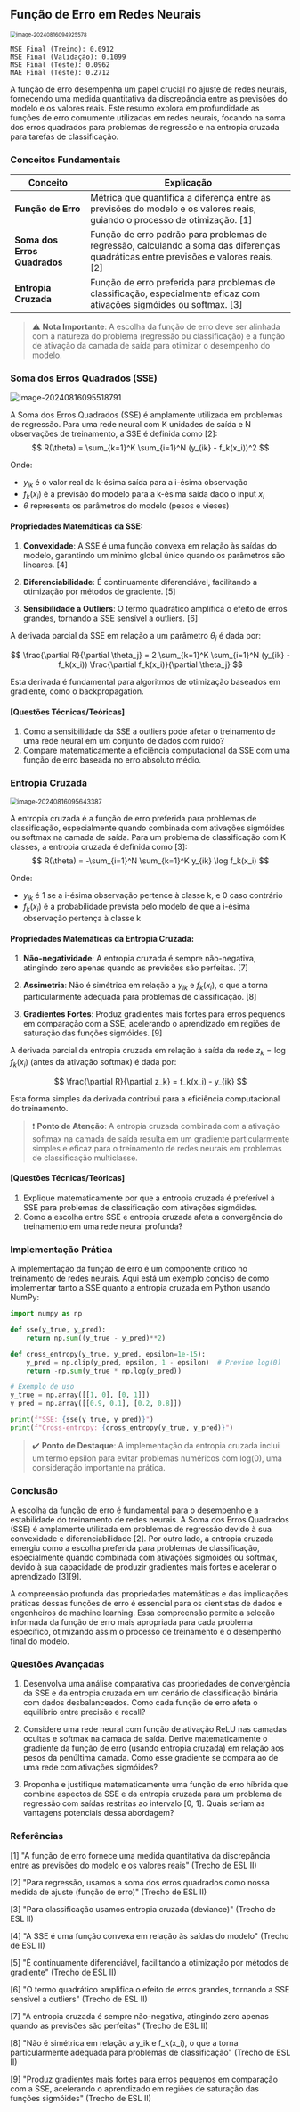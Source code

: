 ## Função de Erro em Redes Neurais

<img src="C:\Users\diego.rodrigues\AppData\Roaming\Typora\typora-user-images\image-20240816094925578.png" alt="image-20240816094925578" style="zoom:67%;" />

````
MSE Final (Treino): 0.0912
MSE Final (Validação): 0.1099
MSE Final (Teste): 0.0962
MAE Final (Teste): 0.2712
````

A função de erro desempenha um papel crucial no ajuste de redes neurais, fornecendo uma medida quantitativa da discrepância entre as previsões do modelo e os valores reais. Este resumo explora em profundidade as funções de erro comumente utilizadas em redes neurais, focando na soma dos erros quadrados para problemas de regressão e na entropia cruzada para tarefas de classificação.

### Conceitos Fundamentais

| Conceito                     | Explicação                                                   |
| ---------------------------- | ------------------------------------------------------------ |
| **Função de Erro**           | Métrica que quantifica a diferença entre as previsões do modelo e os valores reais, guiando o processo de otimização. [1] |
| **Soma dos Erros Quadrados** | Função de erro padrão para problemas de regressão, calculando a soma das diferenças quadráticas entre previsões e valores reais. [2] |
| **Entropia Cruzada**         | Função de erro preferida para problemas de classificação, especialmente eficaz com ativações sigmóides ou softmax. [3] |

> ⚠️ **Nota Importante**: A escolha da função de erro deve ser alinhada com a natureza do problema (regressão ou classificação) e a função de ativação da camada de saída para otimizar o desempenho do modelo.

### Soma dos Erros Quadrados (SSE)

![image-20240816095518791](C:\Users\diego.rodrigues\AppData\Roaming\Typora\typora-user-images\image-20240816095518791.png)

A Soma dos Erros Quadrados (SSE) é amplamente utilizada em problemas de regressão. Para uma rede neural com K unidades de saída e N observações de treinamento, a SSE é definida como [2]:
$$
R(\theta) = \sum_{k=1}^K \sum_{i=1}^N (y_{ik} - f_k(x_i))^2
$$

Onde:
- $y_{ik}$ é o valor real da k-ésima saída para a i-ésima observação
- $f_k(x_i)$ é a previsão do modelo para a k-ésima saída dado o input $x_i$
- $\theta$ representa os parâmetros do modelo (pesos e vieses)

#### Propriedades Matemáticas da SSE:

1. **Convexidade**: A SSE é uma função convexa em relação às saídas do modelo, garantindo um mínimo global único quando os parâmetros são lineares. [4]

2. **Diferenciabilidade**: É continuamente diferenciável, facilitando a otimização por métodos de gradiente. [5]

3. **Sensibilidade a Outliers**: O termo quadrático amplifica o efeito de erros grandes, tornando a SSE sensível a outliers. [6]

A derivada parcial da SSE em relação a um parâmetro $\theta_j$ é dada por:

$$
\frac{\partial R}{\partial \theta_j} = 2 \sum_{k=1}^K \sum_{i=1}^N (y_{ik} - f_k(x_i)) \frac{\partial f_k(x_i)}{\partial \theta_j}
$$

Esta derivada é fundamental para algoritmos de otimização baseados em gradiente, como o backpropagation.

#### [Questões Técnicas/Teóricas]

1. Como a sensibilidade da SSE a outliers pode afetar o treinamento de uma rede neural em um conjunto de dados com ruído?
2. Compare matematicamente a eficiência computacional da SSE com uma função de erro baseada no erro absoluto médio.

### Entropia Cruzada

<img src="C:\Users\diego.rodrigues\AppData\Roaming\Typora\typora-user-images\image-20240816095643387.png" alt="image-20240816095643387" style="zoom:80%;" />

A entropia cruzada é a função de erro preferida para problemas de classificação, especialmente quando combinada com ativações sigmóides ou softmax na camada de saída. Para um problema de classificação com K classes, a entropia cruzada é definida como [3]:
$$
R(\theta) = -\sum_{i=1}^N \sum_{k=1}^K y_{ik} \log f_k(x_i)
$$

Onde:
- $y_{ik}$ é 1 se a i-ésima observação pertence à classe k, e 0 caso contrário
- $f_k(x_i)$ é a probabilidade prevista pelo modelo de que a i-ésima observação pertença à classe k

#### Propriedades Matemáticas da Entropia Cruzada:

1. **Não-negatividade**: A entropia cruzada é sempre não-negativa, atingindo zero apenas quando as previsões são perfeitas. [7]

2. **Assimetria**: Não é simétrica em relação a $y_{ik}$ e $f_k(x_i)$, o que a torna particularmente adequada para problemas de classificação. [8]

3. **Gradientes Fortes**: Produz gradientes mais fortes para erros pequenos em comparação com a SSE, acelerando o aprendizado em regiões de saturação das funções sigmóides. [9]

A derivada parcial da entropia cruzada em relação à saída da rede $z_k = \log f_k(x_i)$ (antes da ativação softmax) é dada por:

$$
\frac{\partial R}{\partial z_k} = f_k(x_i) - y_{ik}
$$

Esta forma simples da derivada contribui para a eficiência computacional do treinamento.

> ❗ **Ponto de Atenção**: A entropia cruzada combinada com a ativação softmax na camada de saída resulta em um gradiente particularmente simples e eficaz para o treinamento de redes neurais em problemas de classificação multiclasse.

#### [Questões Técnicas/Teóricas]

1. Explique matematicamente por que a entropia cruzada é preferível à SSE para problemas de classificação com ativações sigmóides.
2. Como a escolha entre SSE e entropia cruzada afeta a convergência do treinamento em uma rede neural profunda?

### Implementação Prática

A implementação da função de erro é um componente crítico no treinamento de redes neurais. Aqui está um exemplo conciso de como implementar tanto a SSE quanto a entropia cruzada em Python usando NumPy:

```python
import numpy as np

def sse(y_true, y_pred):
    return np.sum((y_true - y_pred)**2)

def cross_entropy(y_true, y_pred, epsilon=1e-15):
    y_pred = np.clip(y_pred, epsilon, 1 - epsilon)  # Previne log(0)
    return -np.sum(y_true * np.log(y_pred))

# Exemplo de uso
y_true = np.array([[1, 0], [0, 1]])
y_pred = np.array([[0.9, 0.1], [0.2, 0.8]])

print(f"SSE: {sse(y_true, y_pred)}")
print(f"Cross-entropy: {cross_entropy(y_true, y_pred)}")
```

> ✔️ **Ponto de Destaque**: A implementação da entropia cruzada inclui um termo epsilon para evitar problemas numéricos com log(0), uma consideração importante na prática.

### Conclusão

A escolha da função de erro é fundamental para o desempenho e a estabilidade do treinamento de redes neurais. A Soma dos Erros Quadrados (SSE) é amplamente utilizada em problemas de regressão devido à sua convexidade e diferenciabilidade [2]. Por outro lado, a entropia cruzada emergiu como a escolha preferida para problemas de classificação, especialmente quando combinada com ativações sigmóides ou softmax, devido à sua capacidade de produzir gradientes mais fortes e acelerar o aprendizado [3][9].

A compreensão profunda das propriedades matemáticas e das implicações práticas dessas funções de erro é essencial para os cientistas de dados e engenheiros de machine learning. Essa compreensão permite a seleção informada da função de erro mais apropriada para cada problema específico, otimizando assim o processo de treinamento e o desempenho final do modelo.

### Questões Avançadas

1. Desenvolva uma análise comparativa das propriedades de convergência da SSE e da entropia cruzada em um cenário de classificação binária com dados desbalanceados. Como cada função de erro afeta o equilíbrio entre precisão e recall?

2. Considere uma rede neural com função de ativação ReLU nas camadas ocultas e softmax na camada de saída. Derive matematicamente o gradiente da função de erro (usando entropia cruzada) em relação aos pesos da penúltima camada. Como esse gradiente se compara ao de uma rede com ativações sigmóides?

3. Proponha e justifique matematicamente uma função de erro híbrida que combine aspectos da SSE e da entropia cruzada para um problema de regressão com saídas restritas ao intervalo [0, 1]. Quais seriam as vantagens potenciais dessa abordagem?

### Referências

[1] "A função de erro fornece uma medida quantitativa da discrepância entre as previsões do modelo e os valores reais" (Trecho de ESL II)

[2] "Para regressão, usamos a soma dos erros quadrados como nossa medida de ajuste (função de erro)" (Trecho de ESL II)

[3] "Para classificação usamos entropia cruzada (deviance)" (Trecho de ESL II)

[4] "A SSE é uma função convexa em relação às saídas do modelo" (Trecho de ESL II)

[5] "É continuamente diferenciável, facilitando a otimização por métodos de gradiente" (Trecho de ESL II)

[6] "O termo quadrático amplifica o efeito de erros grandes, tornando a SSE sensível a outliers" (Trecho de ESL II)

[7] "A entropia cruzada é sempre não-negativa, atingindo zero apenas quando as previsões são perfeitas" (Trecho de ESL II)

[8] "Não é simétrica em relação a y_ik e f_k(x_i), o que a torna particularmente adequada para problemas de classificação" (Trecho de ESL II)

[9] "Produz gradientes mais fortes para erros pequenos em comparação com a SSE, acelerando o aprendizado em regiões de saturação das funções sigmóides" (Trecho de ESL II)